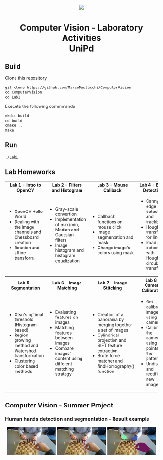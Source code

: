 <p align="center">
  <img src="https://github.com/MarcoMustacchi/MarcoMustacchi.github.io/blob/main/assets/img/icons/UniPD_logo.svg" width="150">
</p>

<h1 align="center">Computer Vision - Laboratory Activities <br> UniPd</h1>

## Build
Clone this repository
```
git clone https://github.com/MarcoMustacchi/ComputerVision
cd ComputerVision
cd Lab1
```

Execute the following commmands
```
mkdir build
cd build
cmake ..
make
```

## Run
```
./Lab1
```
## Lab Homeworks
<table>
<tr>
<th> Lab 1 - Intro to OpenCV </th>
<th> Lab 2 - Filters and Histogram </th>
<th> Lab 3 - Mouse Callback </th>
<th> Lab 4 - Edge Detection </th>
</tr>
<tr>
<td width="25%">
<ul>
  <li>OpenCV Hello World</li>
  <li>Dealing with the image channels and Chessboard creation</li>
  <li>Rotation and affine transform</li>    
</ul>
</td>
  
<td width="25%">
<ul>
  <li>Gray-scale convertion</li>
  <li>Implementation of max/min, Median and Gaussian filters</li>
  <li>Image histogram and histogram equalization</li>    
</ul>
</td>
  
<td width="25%">
<ul>
  <li>Callback functions on mouse click</li>
  <li>Image segmentation and mask</li>
  <li>Change image's colors using mask</li>    
</ul>
</td>
  
<td width="25%">
<ul>
  <li>Canny edge detector and trackbars</li>
  <li>Hough transform for lines</li>
  <li>Road sign detection with Hough circular transform</li>
</ul>
</td>
</tr>
  
<tr>
<th> Lab 5 - Segmentation </th>
<th> Lab 6 - Image Matching </th>
<th> Lab 7 - Image Stitching </th>
<th> Lab 8 - Camera Calibration </th>
</tr>
<tr>
<td width="25%">
<ul>
  <li>Otsu's optimal threshold (Histogram based)</li>
  <li>Region growing method and Watershed transformation</li>
  <li>Clustering color based methods</li>
</ul>
</td>
  
<td width="25%">
<ul>
  <li>Evaluating features on images</li>
  <li>Matching features between images</li>
  <li>Compare images' content using different matching strategy</li>
</ul>
</td>
  
<td width="25%">
  <ul>
  <li>Creation of a panorama by merging together a set of images</li>
  <li>Cylindrical projection and SIFT feature extraction</li>
  <li>Brute force matcher and findHomography() function</li>
</ul>
</td>
  
<td width="25%">
<ul>
  <li>Get calibration images using a camera</li>
  <li>Calibrates the camera using the points of the pattern</li>
  <li>Undistorts and rectifies new images</li> 
</ul>
</td>
</tr> 
  
</table>

## Computer Vision - Summer Project
### Human hands detection and segmentation - Result example
<p align="center">
  <img src="https://github.com/MarcoMustacchi/ComputerVision/blob/master/Project/Dataset/rgb/07.jpg" width="32%"/> <img src="https://github.com/MarcoMustacchi/ComputerVision/blob/master/Project/results/resultsDetection/Color/07.jpg" width="32%"/> <img src="https://github.com/MarcoMustacchi/ComputerVision/blob/master/Project/results/resultsSegmentation/Color/07.jpg" width="32%"/> 
</p>

